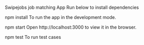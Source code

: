 Swipejobs job matching App
Run below to install dependencies

npm install
To run the app in the development mode.

npm start
Open http://localhost:3000 to view it in the browser.

npm test
To run test cases
